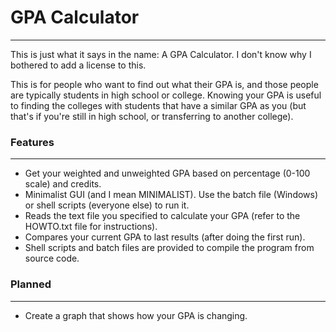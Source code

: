 # GPA Calculator
-------------------
This is just what it says in the name: A GPA Calculator. I don't know why I bothered to add a license to this.

This is for people who want to find out what their GPA is, and those people are typically students in high school or college. Knowing your GPA is useful to finding the colleges with students that have a similar GPA as you (but that's if you're still in high school, or transferring to another college).

### Features
-------------------
* Get your weighted and unweighted GPA based on percentage (0-100 scale) and credits.
* Minimalist GUI (and I mean MINIMALIST). Use the batch file (Windows) or shell scripts (everyone else) to run it.
* Reads the text file you specified to calculate your GPA (refer to the HOWTO.txt file for instructions).
* Compares your current GPA to last results (after doing the first run).
* Shell scripts and batch files are provided to compile the program from source code.

### Planned
-------------------
* Create a graph that shows how your GPA is changing.